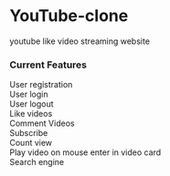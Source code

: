# YouTube-clone
youtube like video streaming website

### **Current Features**  
User registration  
User login  
User logout  
Like videos  
Comment Videos  
Subscribe  
Count view  
Play video on mouse enter in video card  
Search engine
